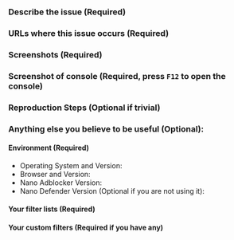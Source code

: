 <!--
More information you provide faster will your issue be resolved!

For missed ads, popup, and hard (allow ads or leave type) anti-adblock, please open issue in uAssets instead:
https://github.com/uBlockOrigin/uAssets
uBlock Origin version that Nano Adblocker uses can be found in About section of Nano Dashboard.

For suggestions and bugs, please open issue in NanoCore instead:
https://github.com/NanoAdblocker/NanoCore/issues
-->
### Describe the issue (Required)


### URLs where this issue occurs (Required)


### Screenshots (Required)


### Screenshot of console (Required, press `F12` to open the console)


### Reproduction Steps (Optional if trivial)
<!--
I cannot read your mind, write down what is in your head!
-->


### Anything else you believe to be useful (Optional):


<!-- @nano-echo-setup -->
#### Environment (Required)

- Operating System and Version: 
- Browser and Version: 
- Nano Adblocker Version: 
- Nano Defender Version (Optional if you are not using it): 

#### Your filter lists (Required)
<!--
List filters you have enabled or disabled from the default settings.
-->


#### Your custom filters (Required if you have any)


